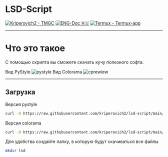 # **LSD-Script**
[![Kriperovich2 - TMGC](https://img.shields.io/static/v1?label=Kriperovich2&message=LSD-Script&color=red&logo=github)](https://github.com/Kriperovich2/lsd-script "Go to GitHub repo") 
[![ENG-Doc :ru:](https://img.shields.io/static/v1?label=Termux&message=ENG-Docunetation:&color=blue&logo=github)](https://github.com/kriperovich2/lsd-script "Go to GitHub repo")
[![Termux - Termux-app](https://img.shields.io/static/v1?label=Termux&message=Termux-app&color=gray&logo=github)](https://github.com/Termux/Termux-app "Go to GitHub repo")

___
# Что это такое
С помощью скрипта вы сможете скачать кучу полезного софта.

Вид PyStyle 
![pystyle](https://raw.githubusercontent.com/Kriperovich2/lsd-script/refs/heads/main/prewiew.jpg)
Вид Colorama
![cprewiew](https://github.com/user-attachments/assets/d790fe30-540e-4393-bb2c-1230f62a7166)

___
## Загрузка
Версия pystyle
```sh
curl -O https://raw.githubusercontent.com/kriperovich2/lsd-script/main/LSD.py
```

Версия colorama
```sh
curl -O https://raw.githubusercontent.com/kriperovich2/lsd-script/main/LSDc.py
```

Для удобства создайте папку, в которую будут скачиваться все файлы
```sh
mkdir lsd
```
